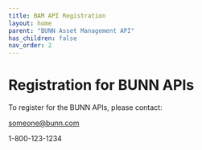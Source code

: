 ```yaml
---
title: BAM API Registration
layout: home
parent: "BUNN Asset Management API"
has_children: false
nav_order: 2
---
```


# Registration for BUNN APIs

To register for the BUNN APIs, please contact: 

someone@bunn.com

1-800-123-1234
